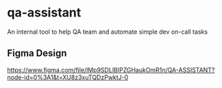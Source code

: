 # qa-assistant
An internal tool to help QA team and automate simple dev on-call tasks


## Figma Design
https://www.figma.com/file/lMp9SDLlBIPZGHaukOmR1n/QA-ASSISTANT?node-id=0%3A1&t=XU8z3xuTQDzPwktJ-0
